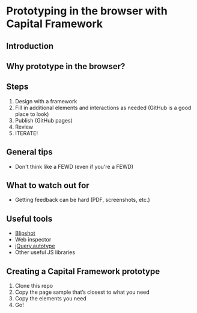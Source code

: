 # Prototyping in the browser with Capital Framework

## Introduction

## Why prototype in the browser?

## Steps

1. Design with a framework
2. Fill in additional elements and interactions as needed (GitHub is a good place to look)
3. Publish (GitHub pages)
4. Review
5. ITERATE!

## General tips

- Don't think like a FEWD (even if you're a FEWD)

## What to watch out for

- Getting feedback can be hard (PDF, screenshots, etc.)

## Useful tools

- [Blipshot](https://chrome.google.com/webstore/detail/blipshot-%E2%80%94-one-click-scre/mdaboflcmhejfihjcbmdiebgfchigjcf)
- Web inspector
- [jQuery.autotype](https://github.com/mmonteleone/jquery.autotype)
- Other useful JS libraries

## Creating a Capital Framework prototype
1. Clone this repo
2. Copy the page sample that’s closest to what you need
3. Copy the elements you need
4. Go!
